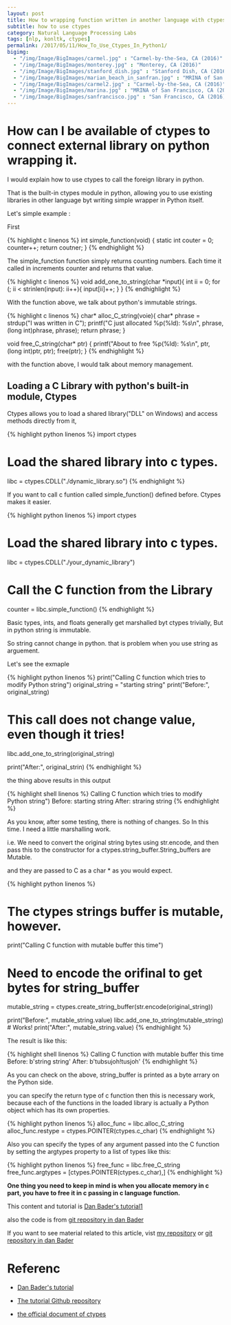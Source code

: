 ```yaml
---
layout: post
title: How to wrapping function written in another language with ctypes
subtitle: how to use ctypes
category: Natural Language Processing Labs
tags: [nlp, konltk, ctypes]
permalink: /2017/05/11/How_To_Use_Ctypes_In_Python1/
bigimg: 
  - "/img/Image/BigImages/carmel.jpg" : "Carmel-by-the-Sea, CA (2016)"
  - "/img/Image/BigImages/monterey.jpg" : "Monterey, CA (2016)"
  - "/img/Image/BigImages/stanford_dish.jpg" : "Stanford Dish, CA (2016)"
  - "/img/Image/BigImages/marian_beach_in_sanfran.jpg" : "MRINA of San Francisco, CA (2016)"
  - "/img/Image/BigImages/carmel2.jpg" : "Carmel-by-the-Sea, CA (2016)"
  - "/img/Image/BigImages/marina.jpg" : "MRINA of San Francisco, CA (2016)"
  - "/img/Image/BigImages/sanfrancisco.jpg" : "San Francisco, CA (2016)"
---
```


# How can I be available of ctypes to connect external library on python wrapping it. 

I would explain how to use ctypes to call the foreign library in python. 

That is the built-in ctypes module in python, allowing you to use existing libraries in other language byt writing simple wrapper in Python itself.

Let's simple example : 

First 

{% highlight c linenos %}
int simple_function(void) {
    static int couter = 0;
    counter++;
    return coutner;
}
{% endhighlight %}

The simple_function function simply returns counting numbers. Each time it called in increments counter and returns that value. 

{% highlight c linenos %}
void add_one_to_string(char *input){
   int ii = 0;
    for (; ii < strinlen(input): ii++){
        input[ii]++;
    }
}
{% endhighlight %}

With the function above, we talk about python's immutable strings. 

{% highlight c linenos %}
char* alloc_C_string(voie){
   char* phrase = strdup("I was written in C");
   printf("C just allocated %p(%ld): %s\n", 
           phrase, (long int)phrase, phrase);
   return phrase;
}

void free_C_string(char* ptr) {
   printf("About to free %p(%ld): %s\n",
         ptr, (long int)ptr, ptr);
   free(ptr);
}
{% endhighlight %}

with the function above, I would talk about memory management. 


## Loading a C Library with python's built-in module, Ctypes

Ctypes allows you to  load a shared library("DLL" on Windows) and access methods directly from it, 

{% highlight python linenos %}
import ctypes

# Load the shared library into c types.
libc = ctypes.CDLL("./dynamic_library.so")
{% endhighlight %}

If you want to call c funtion called simple_function() defined before. Ctypes makes it easier. 

{% highlight python linenos %}
import ctypes

# Load the shared library into c types. 
libc = ctypes.CDLL("./your_dynamic_library")

# Call the C function from the Library
counter = libc.simple_function()
{% endhighlight %}

Basic types, ints, and floats generally get marshalled byt ctypes trivially, But in python string is immutable. 

So string cannot change in python. that is problem when you use string as arguement.

Let's see the exmaple 

{% highlight python linenos %}
print("Calling C function which tries to modify Python string")
original_string = "starting string"
print("Before:", original_string)

# This call does not change value, even though it tries!
libc.add_one_to_string(original_string)

print("After:", original_strin)
{% endhighlight %}

the thing above results in this output

{% highlight shell linenos %}
Calling C function which tries to modify Python string")
Before: starting string
After: straring string
{% endhighlight %}

As you know, after some testing, there is nothing of changes. So In this time. I need a little marshalling work.

i.e. We need to  convert the original string bytes using str.encode, and then pass this to the constructor for a ctypes.string_buffer.String_buffers are Mutable. 

and they are passed to C as a char * as you would expect.

{% highlight python linenos %}
# The ctypes strings buffer is mutable, however. 
print("Calling C function with mutable buffer this time")

# Need to encode the orifinal to get bytes for string_buffer
mutable_string = ctypes.create_string_buffer(str.encode(original_string))

print("Before:", mutable_string.value)
libc.add_one_to_string(mutable_string) # Works!
print("After:", mutable_string.value)
{% endhighlight %}

The result is like this:

{% highlight shell linenos %}
Calling C function with mutable buffer this time
Before: b'string string'
After: b'tubsujoh!tusjoh'
{% endhighlight %}

As you can check on the above, string_buffer is printed as a byte arrary on the Python side.

you can specify the return type of c function then this is necessary work, because each of the functions in the loaded library is actually a Python object which has its own properties. 

{% highlight python linenos %}
alloc_func = libc.alloc_C_string
alloc_func.restype = ctypes.POINTER(ctypes.c_char)
{% endhighlight %}

Also you can specify the types of any argument passed into the C function by setting the argtypes property to a list of types like this:

{% highlight python linenos %}
free_func = libc.free_C_string
free_func.argtypes = [ctypes.POINTER(ctypes.c_char),]
{% endhighlight %}

**One thing you need to keep in mind is when you allocate memory in c part, you have to free it in c passing in c language function.**

This content and tutorial is [Dan Bader's tutorial1](https://dbader.org/blog/python-ctypes-tutorial)

also the code is from [git repository in dan Bader](https://github.com/jima80525/ctypes_example/tree/master/tutorial1)


If you want to see material related to this article, vist [my repository](https://github.com/hyunyoung2/Hyunyoung2_Ctypes-CFFI-SWIG/tree/master/Ctypes/tutorial1) or [git repository in dan Bader](https://github.com/jima80525/ctypes_example/tree/master/tutorial1)

# Referenc

 - [Dan Bader's tutorial](https://dbader.org/blog/python-ctypes-tutorial)
 
 - [The tutorial Github repository](https://github.com/jima80525/ctypes_example)

 - [the official document of ctypes](https://docs.python.org/3/library/ctypes.html)
